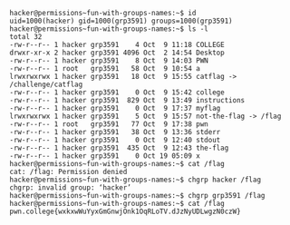 
    hacker@permissions~fun-with-groups-names:~$ id
    uid=1000(hacker) gid=1000(grp3591) groups=1000(grp3591)
    hacker@permissions~fun-with-groups-names:~$ ls -l
    total 32
    -rw-r--r-- 1 hacker grp3591    4 Oct  9 11:18 COLLEGE
    drwxr-xr-x 2 hacker grp3591 4096 Oct  2 14:54 Desktop
    -rw-r--r-- 1 hacker grp3591    8 Oct  9 14:03 PWN
    -rw-r--r-- 1 root   grp3591   58 Oct  9 10:54 a
    lrwxrwxrwx 1 hacker grp3591   18 Oct  9 15:55 catflag -> /challenge/catflag
    -rw-r--r-- 1 hacker grp3591    0 Oct  9 15:42 college
    -rw-r--r-- 1 hacker grp3591  829 Oct  9 13:49 instructions
    -rw-r--r-- 1 hacker grp3591    0 Oct  9 17:37 myflag
    lrwxrwxrwx 1 hacker grp3591    5 Oct  9 15:57 not-the-flag -> /flag
    -rw-r--r-- 1 root   grp3591   77 Oct  9 17:38 pwn
    -rw-r--r-- 1 hacker grp3591   38 Oct  9 13:36 stderr
    -rw-r--r-- 1 hacker grp3591    0 Oct  9 12:40 stdout
    -rw-r--r-- 1 hacker grp3591  435 Oct  9 12:43 the-flag
    -rw-r--r-- 1 hacker grp3591    0 Oct 19 05:09 x
    hacker@permissions~fun-with-groups-names:~$ cat /flag
    cat: /flag: Permission denied
    hacker@permissions~fun-with-groups-names:~$ chgrp hacker /flag
    chgrp: invalid group: ‘hacker’
    hacker@permissions~fun-with-groups-names:~$ chgrp grp3591 /flag
    hacker@permissions~fun-with-groups-names:~$ cat /flag
    pwn.college{wxkxwWuYyxGmGnwjOnk1OqRLoTV.dJzNyUDLwgzN0czW}